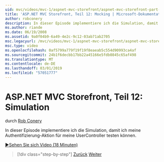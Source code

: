 ```yaml
---
uid: mvc/videos/mvc-1/aspnet-mvc-storefront/aspnet-mvc-storefront-part-12-mocking
title: 'ASP.NET MVC Storefront, Teil 12: Mocking | Microsoft-Dokumentation'
author: robconery
description: In dieser Episode implementiere ich die Simulation, damit ich meine Authentifizierung-Aktion für meine UserController testen können.
ms.author: riande
ms.date: 06/19/2008
ms.assetid: 9a0f04b9-6a49-4e2c-9c12-03ab71ab2705
msc.legacyurl: /mvc/videos/mvc-1/aspnet-mvc-storefront/aspnet-mvc-storefront-part-12-mocking
msc.type: video
ms.openlocfilehash: 0af5799a779f19f19f8eaeab5c554d90993ca4af
ms.sourcegitcommit: 24b1f6decbb17bb22a45166e5fdb0845c65af498
ms.translationtype: MT
ms.contentlocale: de-DE
ms.lasthandoff: 03/01/2019
ms.locfileid: "57051777"
---
```

<a name="aspnet-mvc-storefront-part-12-mocking"></a>ASP.NET MVC Storefront, Teil 12: Simulation
====================
durch [Rob Conery](https://github.com/robconery)

In dieser Episode implementiere ich die Simulation, damit ich meine Authentifizierung-Aktion für meine UserController testen können.

[&#9654;Sehen Sie sich Video (18 Minuten)](https://channel9.msdn.com/Blogs/ASP-NET-Site-Videos/aspnet-mvc-storefront-part-12-mocking)

> [!div class="step-by-step"]
> [Zurück](aspnet-mvc-storefront-part-11-hooking-up-the-shopping-cart-and-using-components.md)
> [Weiter](aspnet-mvc-storefront-part-13-dependency-injection.md)
